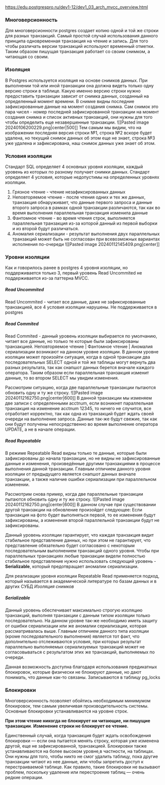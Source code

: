 https://edu.postgrespro.ru/dev1-12/dev1_03_arch_mvcc_overview.html

### Многоверсионность
Для многоверсионности postgres создает копию одной и той же строки для разных транзакций. Самый простой случай использования данного принципа одновременная транзакция на чтение и запись. Для того чтобы различать версии транзакций используют временный отметки. Таким образом пишущая транзакция работает со своим снимком, а читающая со своим.

### Изоляция
В Postgres используется изоляция на основе снимков данных. При выполнении той или иной транзакции она должна видеть только одну версию строки в таблице. Какую именно версию строки нужно предоставить транзакции зависит от снимка данных, созданный на определенный момент времени. В снимке видны последние зафиксированные данные на момент создания снимка. Сам снимок это пара чисел - номер последней зафиксированной транзакции на момент создания снимка и список активных транзакций, они нужны для того чтобы определить еще незавершенные транзакции.
![[Pasted image 20240106200229.png|center|500]]
Тем самым мы видим, что на изображении последняя версия строки №1, строка №2 вскоре будет удалена, но текущий снимок данных об этом еще не знает, строка №3 уже удалена и зафиксирована, наш снимок данных уже знает об этом.

### Условия изоляции
Стандарт SQL определяет 4 основных уровня изоляции, каждый уровень из которых по разному получает снимки данных. Стандарт определяет 4 условия, которые недопустимы на определенных уровнях изоляции.
1) Грязное чтение - чтение незафиксированных данных
2) Неповторяемое чтение - после чтения одних и тех же данных, транзакция обнаруживает, что данные первого запроса и данные второго запроса в рамках одной транзакции различаются, так как во время выполнения параллельная транзакция изменила данные
3) Фантомное чтение - во время чтения строк, выполняется параллельная транзакция из-за которой данный из первой выборки и из второй будут различаться.
4) Аномалия сериализации - результат выполнения двух параллельных транзакций может быть не согласован при всевозможных вариантах исполнения по-очереди
![[Pasted image 20240112145409.png|center]]

### Уровни изоляции 
Как и говорилось ранее в postgres 4 уровня изоляции, но поддерживается только 3, первый уровень Read Uncommited не поддерживается из-за паттерна MVCC.

##### Read Uncommited
Read Uncommited - читает все данные, даже не зафиксированные транзакцией, все 4 условия изоляции нарушены. Не поддерживается в postgres 
##### Read Commited
Read Commited - данный уровень изоляции выбирается по умолчанию, читает все данные, но только те которые были зафиксированы транзакцией. Неповторяемое чтение | Фантомное чтение | Аномалия сериализации возникают на данном уровне изоляции. В данном уровне изоляции может произойти ситуация, когда в одной транзакции два последовательных SELECT одной и той же таблицы могут вернуть два разных результата, так как снапшот данных берется вначале каждого оператора. Таким образом если параллельная транзакция изменит данные, то во втором SELECT мы увидим изменения.

Рассмотрим ситуацию, когда две параллельные транзакции пытаются обновить одну и ту же строку. 
![[Pasted image 20240112162750.png|center|600]]
В данной транзакции мы изменяем две записи с определенными acctnum, если возникнет параллельная транзакция на изменение acctnum 12345, то ничего не случится, все отработает корректно, так как одна из транзакций будет ждать своей очереди на выполнение запроса. Данные так-же будут свежие, так как они будут получены непосредственно во время выполнение оператора UPDATE, а не в начале операции.

##### Read Repeatable
В режиме Repeatable Read видны только те данные, которые были зафиксированы до начала транзакции, но не видны не зафиксированные данные и изменения, произведённые другими транзакциями в процессе выполнения данной транзакции. Главным отличием данного уровня изоляции от предыдущего является снапшот данных вначале транзакции, а также наличие ошибки сериализации при параллельном изменении. 

Рассмотрим снова пример, когда две параллельные транзакции пытаются обновить одну и ту же строку. 
![[Pasted image 20240112162750.png|center|600]]
В данном случае при существовании другой транзакции на обновление произойдет следующее: Если транзакция на фото будет выполняться первой, то ее изменения будут зафиксированы, а изменения второй параллельной транзакции будут не зафиксированы.

Данный уровень изоляции гарантирует, что каждая транзакция видит стабильное представление данных, но при этом не гарантирует, что представление обязательно будет согласовано с некоторым последовательным выполнением транзакций одного уровня. Чтобы при параллельных транзакциях любые транзакции видели полностью стабильное представление нужно использовать следующий уровень - **Serializable**, который предотвращает аномалии сериализации.

Для реализации уровня изоляции Repeatable Read применяется подход, который называется в академической литературе по базам данных и в других СУБД _Изоляция снимков_

##### Serializable

Данный уровень обеспечивает максимально строгую изоляцию транзакций, выполняя транзакции с данным типом изоляции только последовательно. На данном уровне так-же необходимо иметь защиту от ошибки сериализации или же аномалии сериализации, которая рассматривалась выше. Главным отличием данного типа изоляции (кроме последовательного выполнения) является тот факт, что дополнительно отслеживаются условия, при которых результат параллельно выполняемых сериализуемых транзакций может не согласовываться с результатом этих же транзакций, выполняемых по очереди.

Данная возможность доступна благодаря использования предикатных блокировок, которые физически не блокируют данные, но дают понимать, что данные как-то связаны. Записываются в таблицу pg_locks

### Блокировки

Многоверсионность позволяет обойтись необходимым минимумом блокировок, тем самым увеличивая производительность системы. Основные блокировки устанавливаются на уровне строк.

**При этом чтение никогда не блокирует ни читающие, ни пишущие транзакции**. 
**Изменение строки не блокирует ее чтение.** 

Единственный случай, когда транзакция будет ждать освобождения блокировки — если она пытается менять строку, которая уже изменена другой, еще не зафиксированной, транзакцией. Блокировки также устанавливаются на более высоком уровне,в частности, на таблицах. Они нужны для того, чтобы никто не смог удалить таблицу, пока другие транзакции читают из нее данные, или чтобы запретить доступ к перестраиваемой таблице. Как правило, такие блокировки не вызывают проблем, поскольку удаление или перестроение таблиц — очень редкие операции.


